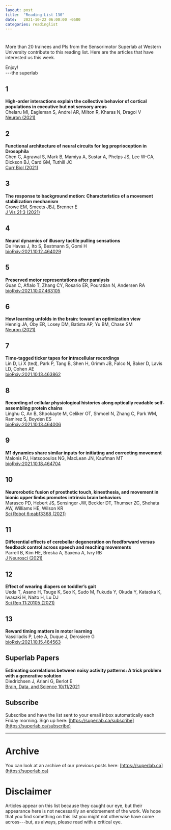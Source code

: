 ```yaml
---
layout: post
title:  "Reading List 130"
date:   2021-10-22 06:00:00 -0500
categories: readinglist
---
```


# 

More than 20 trainees and PIs from the Sensorimotor Superlab at Western University contribute to this reading list. Here are the articles that have interested us this week.

Enjoy!  
---the superlab

## 1
**High-order interactions explain the collective behavior of cortical populations in executive but not sensory areas**  
Chelaru MI, Eagleman S, Andrei AR, Milton R, Kharas N, Dragoi V  
[Neuron (2021)](https://www.cell.com/article/S0896627321007157/abstract)

## 2
**Functional architecture of neural circuits for leg proprioception in Drosophila**  
Chen C, Agrawal S, Mark B, Mamiya A, Sustar A, Phelps JS, Lee W-CA, Dickson BJ, Card GM, Tuthill JC  
[Curr Biol (2021)](https://dx.doi.org/10.1016/j.cub.2021.09.035)

## 3
**The response to background motion: Characteristics of a movement stabilization mechanism**  
Crowe EM, Smeets JBJ, Brenner E  
[J Vis 21:3 (2021)](https://dx.doi.org/10.1167/jov.21.11.3)

## 4
**Neural dynamics of illusory tactile pulling sensations**  
De Havas J, Ito S, Bestmann S, Gomi H  
[bioRxiv:2021.10.12.464029](https://www.biorxiv.org/content/10.1101/2021.10.12.464029v1)

## 5
**Preserved motor representations after paralysis**  
Guan C, Aflalo T, Zhang CY, Rosario ER, Pouratian N, Andersen RA  
[bioRxiv:2021.10.07.463105](https://www.biorxiv.org/content/10.1101/2021.10.07.463105v1)

## 6
**How learning unfolds in the brain: toward an optimization view**  
Hennig JA, Oby ER, Losey DM, Batista AP, Yu BM, Chase SM  
[Neuron (2021)](https://dx.doi.org/10.1016/j.neuron.2021.09.005)

## 7
**Time-tagged ticker tapes for intracellular recordings**  
Lin D, Li X (ted), Park P, Tang B, Shen H, Grimm JB, Falco N, Baker D, Lavis LD, Cohen AE  
[bioRxiv:2021.10.13.463862](https://www.biorxiv.org/content/10.1101/2021.10.13.463862v1)

## 8
**Recording of cellular physiological histories along optically readable self-assembling protein chains**  
Linghu C, An B, Shpokayte M, Celiker OT, Shmoel N, Zhang C, Park WM, Ramirez S, Boyden ES  
[bioRxiv:2021.10.13.464006](https://www.biorxiv.org/content/10.1101/2021.10.13.464006v1)

## 9
**M1 dynamics share similar inputs for initiating and correcting movement**  
Malonis PJ, Hatsopoulos NG, MacLean JN, Kaufman MT  
[bioRxiv:2021.10.18.464704](https://www.biorxiv.org/content/10.1101/2021.10.18.464704v1)

## 10
**Neurorobotic fusion of prosthetic touch, kinesthesia, and movement in bionic upper limbs promotes intrinsic brain behaviors**  
Marasco PD, Hebert JS, Sensinger JW, Beckler DT, Thumser ZC, Shehata AW, Williams HE, Wilson KR  
[Sci Robot 6:eabf3368 (2021)](https://dx.doi.org/10.1126/scirobotics.abf3368)

## 11
**Differential effects of cerebellar degeneration on feedforward versus feedback control across speech and reaching movements**  
Parrell B, Kim HE, Breska A, Saxena A, Ivry RB  
[J Neurosci (2021)](https://dx.doi.org/10.1523/JNEUROSCI.0739-21.2021)

## 12
**Effect of wearing diapers on toddler’s gait**  
Ueda T, Asano H, Tsuge K, Seo K, Sudo M, Fukuda Y, Okuda Y, Kataoka K, Iwasaki H, Naito H, Lu DJ  
[Sci Rep 11:20105 (2021)](https://dx.doi.org/10.1038/s41598-021-99583-4)

## 13
**Reward timing matters in motor learning**  
Vassiliadis P, Lete A, Duque J, Derosiere G  
[bioRxiv:2021.10.15.464563](https://www.biorxiv.org/content/10.1101/2021.10.15.464563v1)


## Superlab Papers
**Estimating correlations between noisy activity patterns: A trick problem with a generative solution**  
Diedrichsen J, Ariani G, Berlot E  
[Brain, Data, and Science 10/11/2021](http://www.diedrichsenlab.org/BrainDataScience/noisy_correlation/index.htm)




## Subscribe
Subscribe and have the list sent to your email inbox automatically each Friday morning. Sign up here: [https://superlab.ca/subscribe](https://superlab.ca/subscribe)


---
# Archive
You can look at an archive of our previous posts here: [https://superlab.ca](https://superlab.ca)


# Disclaimer
Articles appear on this list because they caught our eye, but their appearance here is not necessarily an endorsement of the work. We hope that you find something on this list you might not otherwise have come across---but, as always, please read with a critical eye.
